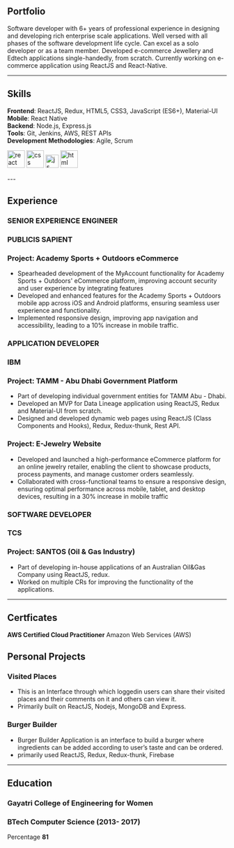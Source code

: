 ## Portfolio

Software developer with 6+ years of professional experience in designing and developing rich enterprise scale applications. Well versed with all phases of the software development life cycle. Can excel as a solo developer or as a team member. Developed e-commerce Jewellery and Edtech applications single-handedly, from scratch. Currently working on e-commerce application using ReactJS and React-Native.

---

## Skills
**Frontend**: ReactJS, Redux, HTML5, CSS3, JavaScript (ES6+), Material-UI <br/> 
**Mobile**: React Native <br/> 
**Backend**: Node.js, Express.js <br/> 
**Tools**: Git, Jenkins, AWS, REST APIs <br/> 
**Development Methodologies**: Agile, Scrum <br/> 
<p align='left'>
  <img src="https://upload.wikimedia.org/wikipedia/commons/thumb/a/a7/React-icon.svg/1280px-React-icon.svg.png" alt="react" width="auto" height="40"/>
  <img src='https://upload.wikimedia.org/wikipedia/commons/thumb/d/d5/CSS3_logo_and_wordmark.svg/1200px-CSS3_logo_and_wordmark.svg.png' alt="css" width="40" height="40">
  <img src='https://upload.wikimedia.org/wikipedia/commons/6/6a/JavaScript-logo.png' height='30' width='auto' alt="js">
  <img src="https://upload.wikimedia.org/wikipedia/commons/thumb/6/61/HTML5_logo_and_wordmark.svg/2048px-HTML5_logo_and_wordmark.svg.png" alt="html" width="40" height="40">
</p> 
---

## Experience

### **SENIOR EXPERIENCE ENGINEER**
### PUBLICIS SAPIENT
### Project: Academy Sports + Outdoors eCommerce
- Spearheaded development of the MyAccount functionality for Academy Sports + Outdoors' eCommerce platform, improving account security and user experience by integrating features
- Developed and enhanced features for the Academy Sports + Outdoors mobile app across iOS and Android platforms, ensuring seamless user experience and functionality.
- Implemented responsive design, improving app navigation and accessibility, leading to a 10% increase in mobile traffic.

### **APPLICATION DEVELOPER**
### IBM
### Project: TAMM - Abu Dhabi Government Platform
- Part of developing individual government entities for TAMM Abu - Dhabi. 
- Developed an MVP for Data Lineage application using ReactJS, Redux and Material-UI from scratch. 
- Designed and developed dynamic web pages using ReactJS (Class Components and Hooks), Redux, Redux-thunk, Rest API.

### Project: E-Jewelry Website
- Developed and launched a high-performance eCommerce platform for an online jewelry retailer, enabling the client to showcase products, process payments, and manage customer orders seamlessly.
- Collaborated with cross-functional teams to ensure a responsive design, ensuring optimal performance across mobile, tablet, and desktop devices, resulting in a 30% increase in mobile traffic


### **SOFTWARE DEVELOPER**
### TCS
### Project: SANTOS (Oil & Gas Industry)
- Part of developing in-house applications of an Australian Oil&Gas Company using ReactJS, redux. 
- Worked on multiple CRs for improving the functionality of the applications.

---
## Certficates
  **AWS Certified Cloud Practitioner**
  Amazon Web Services (AWS)

## Personal Projects

### Visited Places

- This is an Interface through which loggedin users can share their visited places and their comments on it and others can view it.
- Primarily built on ReactJS, Nodejs, MongoDB and Express.


### Burger Builder

- Burger Builder Application is an interface to build a burger where ingredients can be added according to user’s taste and can be ordered.
- primarily used ReactJS, Redux, Redux-thunk, Firebase


---

## Education

### **Gayatri College of Engineering for Women**
### BTech Computer Science (2013- 2017)
Percentage **81**

